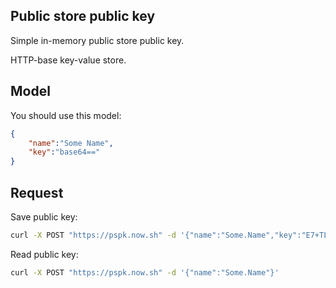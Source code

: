 ## Public store public key

Simple in-memory public store public key.

HTTP-base key-value store.

## Model

You should use this model:
```json
{
	"name":"Some Name",
	"key":"base64=="
}
```

## Request

Save public key:
```bash
curl -X POST "https://pspk.now.sh" -d '{"name":"Some.Name","key":"E7+TL112lj1GmJRHf9jT5MZJDgYIhUbtBLc4/ZFMZ5c="}'
```

Read public key:
```bash
curl -X POST "https://pspk.now.sh" -d '{"name":"Some.Name"}'
```
